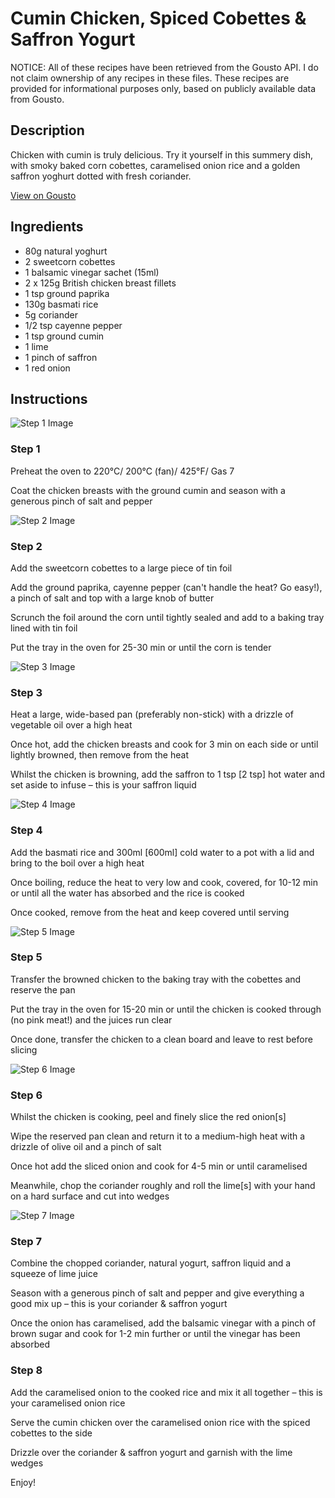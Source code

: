 # Cumin Chicken, Spiced Cobettes & Saffron Yogurt

NOTICE: All of these recipes have been retrieved from the Gousto API. I do not claim ownership of any recipes in these files. These recipes are provided for informational purposes only, based on publicly available data from Gousto.

## Description

Chicken with cumin is truly delicious. Try it yourself in this summery dish, with smoky baked corn cobettes, caramelised onion rice and a golden saffron yoghurt dotted with fresh coriander. 

[View on Gousto](https://www.gousto.co.uk/recipes/cookbook/cumin-chicken-spiced-cobettes-saffron-yogurt)

## Ingredients

- 80g natural yoghurt
-  2 sweetcorn cobettes
- 1 balsamic vinegar sachet (15ml)
- 2 x 125g British chicken breast fillets
- 1 tsp ground paprika
- 130g basmati rice
- 5g coriander
- 1/2 tsp cayenne pepper
- 1 tsp ground cumin
- 1 lime
- 1 pinch of saffron
- 1 red onion

## Instructions

![Step 1 Image](https://production-media.gousto.co.uk/cms/recipe-step-image/Step-1-1597161635779-x200.jpg)

### Step 1

Preheat the oven to 220°C/ 200°C (fan)/ 425°F/ Gas 7

Coat the chicken breasts with the ground cumin and season with a generous pinch of salt and pepper

![Step 2 Image](https://production-media.gousto.co.uk/cms/recipe-step-image/Step-2-1597161646766-x200.jpg)

### Step 2

Add the sweetcorn cobettes to a large piece of tin foil

Add the ground paprika, cayenne pepper (can't handle the heat? Go easy!), a pinch of salt and top with a large knob of butter

Scrunch the foil around the corn until tightly sealed and add to a baking tray lined with tin foil

Put the tray in the oven for 25-30 min or until the corn is tender

![Step 3 Image](https://production-media.gousto.co.uk/cms/recipe-step-image/Step-3-1597161670738-x200.jpg)

### Step 3

Heat a large, wide-based pan (preferably non-stick) with a drizzle of vegetable oil over a high heat

Once hot, add the chicken breasts and cook for 3 min on each side or until lightly browned, then remove from the heat

Whilst the chicken is browning, add the saffron to 1 tsp <span class="text-danger">[2 tsp]</span> hot water and set aside to infuse – this is your saffron liquid

![Step 4 Image](https://production-media.gousto.co.uk/cms/recipe-step-image/Step-4-1597161688290-x200.jpg)

### Step 4

Add the basmati rice and 300ml <span class="text-danger">[600ml] </span>cold water to a pot with a lid and bring to the boil over a high heat

Once boiling, reduce the heat to very low and cook, covered, for 10-12 min or until all the water has absorbed and the rice is cooked

Once cooked, remove from the heat and keep covered until serving

![Step 5 Image](https://production-media.gousto.co.uk/cms/recipe-step-image/Step-5-1597161693173-x200.jpg)

### Step 5

Transfer the browned chicken to the baking tray with the cobettes and reserve the pan

Put the tray in the oven for 15-20 min or until the chicken is cooked through (no pink meat!) and the juices run clear

Once done, transfer the chicken to a clean board and leave to rest before slicing

![Step 6 Image](https://production-media.gousto.co.uk/cms/recipe-step-image/Step-6-1597161727884-x200.jpg)

### Step 6

Whilst the chicken is cooking, peel and finely slice the red onion<span class="text-danger">[s]</span>

Wipe the reserved pan clean and return it to a medium-high heat with a drizzle of olive oil and a pinch of salt

Once hot add the sliced onion and cook for 4-5 min or until caramelised

Meanwhile, chop the coriander roughly and roll the lime<span class="text-danger">[s]</span> with your hand on a hard surface and cut into wedges

![Step 7 Image](https://production-media.gousto.co.uk/cms/recipe-step-image/Step-7-1597161742983-x200.jpg)

### Step 7

Combine the chopped coriander, natural yogurt, saffron liquid and a squeeze of lime juice

Season with a generous pinch of salt and pepper and give everything a good mix up – this is your coriander & saffron yogurt

Once the onion has caramelised, add the balsamic vinegar with a pinch of brown sugar and cook for 1-2 min further or until the vinegar has been absorbed

### Step 8

Add the caramelised onion to the cooked rice and mix it all together – this is your caramelised onion rice

Serve the cumin chicken over the caramelised onion rice with the spiced cobettes to the side

Drizzle over the coriander & saffron yogurt and garnish with the lime wedges

Enjoy!

